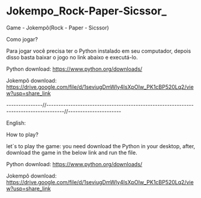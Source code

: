 # Jokempo_Rock-Paper-Sicssor_
Game - Jokempô(Rock - Paper - Sicssor)


Como jogar?

Para jogar você precisa ter o Python instalado em seu computador, depois disso basta baixar o jogo no link abaixo e executá-lo.


Python download: https://www.python.org/downloads/

Jokempô download:  https://drive.google.com/file/d/1seviugDmWIy4IsXpOIw_PK1cBP520Lq2/view?usp=share_link

---------------//-------------------------------------------------------------------------------------//----------------------

English:

How to play?

let´s to play the game: you need download the Python in your desktop, after, download the game in the below link and run the file.


Python download: https://www.python.org/downloads/

Jokempô download:  https://drive.google.com/file/d/1seviugDmWIy4IsXpOIw_PK1cBP520Lq2/view?usp=share_link
